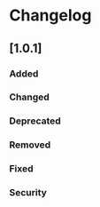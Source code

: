 # Changelog

## [1.0.1]
### Added

### Changed

### Deprecated

### Removed

### Fixed

### Security
